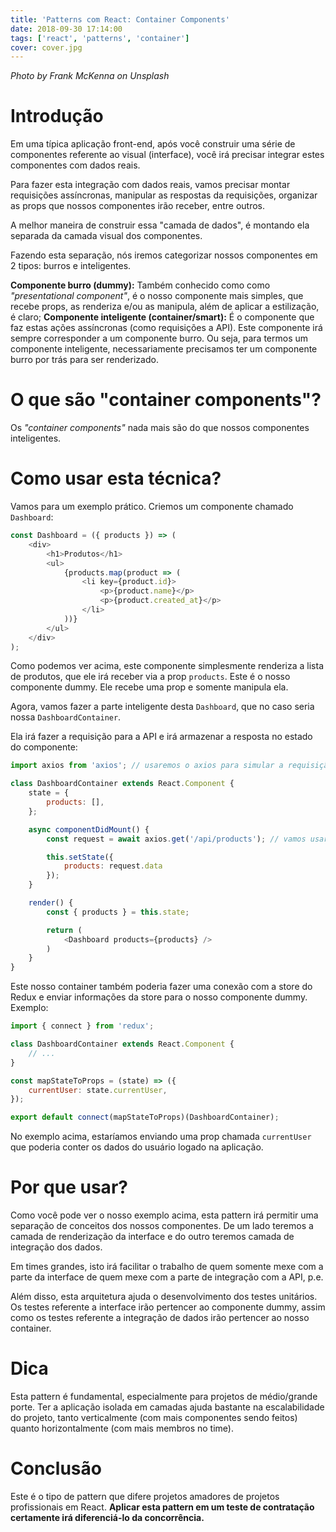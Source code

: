 ```yaml
---
title: 'Patterns com React: Container Components'
date: 2018-09-30 17:14:00
tags: ['react', 'patterns', 'container']
cover: cover.jpg
---
```


*Photo by Frank McKenna on Unsplash*

# Introdução

Em uma típica aplicação front-end, após você construir uma série de componentes referente ao visual (interface), você irá precisar integrar estes componentes com dados reais.

Para fazer esta integração com dados reais, vamos precisar montar requisições assíncronas, manipular as respostas da requisições, organizar as props que nossos componentes irão receber, entre outros.

A melhor maneira de construir essa "camada de dados", é montando ela separada da camada visual dos componentes.

Fazendo esta separação, nós iremos categorizar nossos componentes em 2 tipos: burros e inteligentes.

**Componente burro (dummy):** Também conhecido como como *"presentational component"*, é o nosso componente mais simples, que recebe props, as renderiza e/ou as manipula, além de aplicar a estilização, é claro;
**Componente inteligente (container/smart):** É o componente que faz estas ações assíncronas (como requisições a API). Este componente irá sempre corresponder a um componente burro. Ou seja, para termos um componente inteligente, necessariamente precisamos ter um componente burro por trás para ser renderizado.

# O que são "container components"?

Os *"container components"* nada mais são do que nossos componentes inteligentes.

# Como usar esta técnica?

Vamos para um exemplo prático. Criemos um componente chamado `Dashboard`:

```js
const Dashboard = ({ products }) => (
    <div>
        <h1>Produtos</h1>
        <ul>
            {products.map(product => (
                <li key={product.id}>
                    <p>{product.name}</p>
                    <p>{product.created_at}</p>
                </li>
            ))}
        </ul>
    </div>
);
```

Como podemos ver acima, este componente simplesmente renderiza a lista de produtos, que ele irá receber via a prop `products`. Este é o nosso componente dummy. Ele recebe uma prop e somente manipula ela.

Agora, vamos fazer a parte inteligente desta `Dashboard`, que no caso seria nossa `DashboardContainer`.

Ela irá fazer a requisição para a API e irá armazenar a resposta no estado do componente:

```js
import axios from 'axios'; // usaremos o axios para simular a requisição

class DashboardContainer extends React.Component {
    state = {
        products: [],
    };

    async componentDidMount() {
        const request = await axios.get('/api/products'); // vamos usar async/await para facilitar o entendimento

        this.setState({
            products: request.data
        });
    }

    render() {
        const { products } = this.state;

        return (
            <Dashboard products={products} />
        )
    }
}
```

Este nosso container também poderia fazer uma conexão com a store do Redux e enviar informações da store para o nosso componente dummy. Exemplo:

```js
import { connect } from 'redux';

class DashboardContainer extends React.Component {
    // ...
}

const mapStateToProps = (state) => ({
    currentUser: state.currentUser,
});

export default connect(mapStateToProps)(DashboardContainer);
```

No exemplo acima, estaríamos enviando uma prop chamada `currentUser` que poderia conter os dados do usuário logado na aplicação.

# Por que usar?

Como você pode ver o nosso exemplo acima, esta pattern irá permitir uma separação de conceitos dos nossos componentes. De um lado teremos a camada de renderização da interface e do outro teremos camada de integração dos dados.

Em times grandes, isto irá facilitar o trabalho de quem somente mexe com a parte da interface de quem mexe com a parte de integração com a API, p.e.

Além disso, esta arquitetura ajuda o desenvolvimento dos testes unitários. Os testes referente a interface irão pertencer ao componente dummy, assim como os testes referente a integração de dados irão pertencer ao nosso container.

# Dica

Esta pattern é fundamental, especialmente para projetos de médio/grande porte. Ter a aplicação isolada em camadas ajuda bastante na escalabilidade do projeto, tanto verticalmente (com mais componentes sendo feitos) quanto horizontalmente (com mais membros no time).

# Conclusão

Este é o tipo de pattern que difere projetos amadores de projetos profissionais em React. **Aplicar esta pattern em um teste de contratação certamente irá diferenciá-lo da concorrência.**

